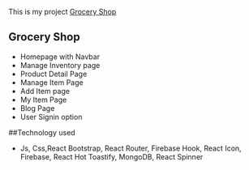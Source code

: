 This is my project [Grocery Shop](https://grocery-shop-4df4d.web.app/)
## Grocery Shop
- Homepage with Navbar
- Manage Inventory page
- Product Detail Page
- Manage Item Page
- Add Item page
- My Item Page
- Blog Page
- User Signin option

##Technology used
- Js, Css,React Bootstrap, React Router, Firebase Hook, React Icon, Firebase, React Hot Toastify, MongoDB, React Spinner

